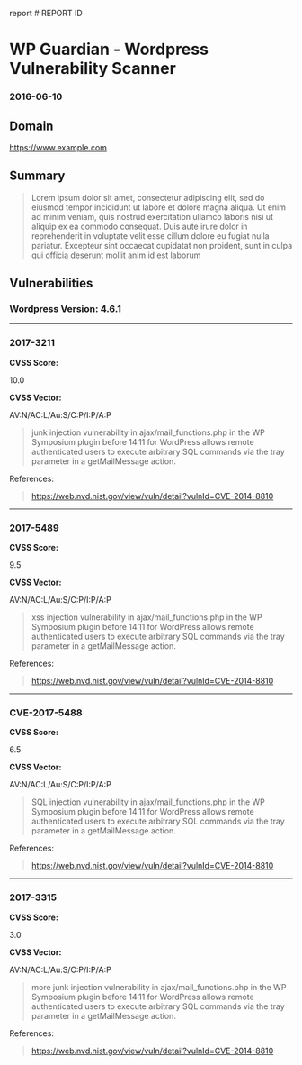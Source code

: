 report # REPORT ID

# WP Guardian - Wordpress Vulnerability Scanner

### 2016-06-10

## Domain

https://www.example.com

## Summary 

> Lorem ipsum dolor sit amet, consectetur adipiscing elit, sed do eiusmod tempor incididunt ut labore et dolore magna aliqua. Ut enim ad minim veniam, quis nostrud exercitation ullamco laboris nisi ut aliquip ex ea commodo consequat. Duis aute irure dolor in reprehenderit in voluptate velit esse cillum dolore eu fugiat nulla pariatur. Excepteur sint occaecat cupidatat non proident, sunt in culpa qui officia deserunt mollit anim id est laborum

## Vulnerabilities  

### Wordpress Version: 4.6.1


 --- 
 ### **2017-3211**

**CVSS Score:** 

 10.0

**CVSS Vector:** 

 AV:N/AC:L/Au:S/C:P/I:P/A:P

>junk  injection vulnerability in ajax/mail_functions.php in the WP Symposium plugin before 14.11 for WordPress allows remote authenticated users to execute arbitrary SQL commands via the tray parameter in a getMailMessage action.

References:

>https://web.nvd.nist.gov/view/vuln/detail?vulnId=CVE-2014-8810

 --- 
 ### **2017-5489**

**CVSS Score:** 

 9.5

**CVSS Vector:** 

 AV:N/AC:L/Au:S/C:P/I:P/A:P

>xss injection vulnerability in ajax/mail_functions.php in the WP Symposium plugin before 14.11 for WordPress allows remote authenticated users to execute arbitrary SQL commands via the tray parameter in a getMailMessage action.

References:

>https://web.nvd.nist.gov/view/vuln/detail?vulnId=CVE-2014-8810

 --- 
 ### **CVE-2017-5488**

**CVSS Score:** 

 6.5

**CVSS Vector:** 

 AV:N/AC:L/Au:S/C:P/I:P/A:P

>SQL injection vulnerability in ajax/mail_functions.php in the WP Symposium plugin before 14.11 for WordPress allows remote authenticated users to execute arbitrary SQL commands via the tray parameter in a getMailMessage action.

References:

>https://web.nvd.nist.gov/view/vuln/detail?vulnId=CVE-2014-8810

 --- 
 ### **2017-3315**

**CVSS Score:** 

 3.0

**CVSS Vector:** 

 AV:N/AC:L/Au:S/C:P/I:P/A:P

>more junk injection vulnerability in ajax/mail_functions.php in the WP Symposium plugin before 14.11 for WordPress allows remote authenticated users to execute arbitrary SQL commands via the tray parameter in a getMailMessage action.

References:

>https://web.nvd.nist.gov/view/vuln/detail?vulnId=CVE-2014-8810
